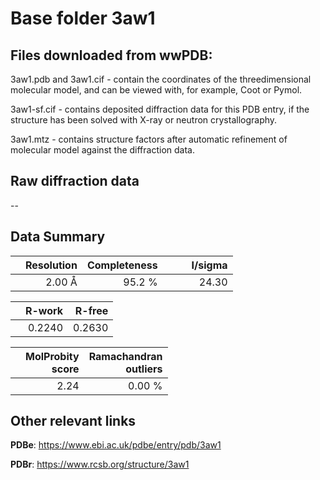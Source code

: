 # Base folder 3aw1

## Files downloaded from wwPDB:

3aw1.pdb and 3aw1.cif - contain the coordinates of the threedimensional molecular model, and can be viewed with, for example, Coot or Pymol.

3aw1-sf.cif - contains deposited diffraction data for this PDB entry, if the structure has been solved with X-ray or neutron crystallography.

3aw1.mtz - contains structure factors after automatic refinement of molecular model against the diffraction data.

## Raw diffraction data

--<br> 

## Data Summary
|   | Resolution | Completeness| I/sigma |
|---|-------------:|----------------:|--------------:|
|   |2.00 Å|95.2  %|<img width=50/>24.30|

|   | **R-work**| **R-free**   
|---|-------------:|----------------:|           
||0.2240|0.2630|

|   |**MolProbity<br>score**| **Ramachandran<br>outliers** 
|---|-------------:|----------------:|
||2.24|0.00 %|

 

 

## Other relevant links 
**PDBe**:  https://www.ebi.ac.uk/pdbe/entry/pdb/3aw1
 
**PDBr**: https://www.rcsb.org/structure/3aw1 

